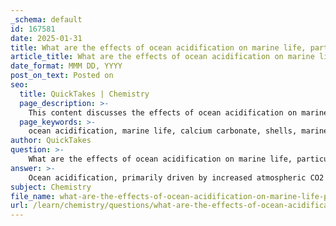 ```yaml
---
_schema: default
id: 167581
date: 2025-01-31
title: What are the effects of ocean acidification on marine life, particularly on calcium carbonate shells?
article_title: What are the effects of ocean acidification on marine life, particularly on calcium carbonate shells?
date_format: MMM DD, YYYY
post_on_text: Posted on
seo:
  title: QuickTakes | Chemistry
  page_description: >-
    This content discusses the effects of ocean acidification on marine life, focusing on the impact on calcium carbonate shells, including the challenges faced by organisms such as marine terrapods, corals, and shellfish, and the broader implications for ecosystems and biodiversity.
  page_keywords: >-
    ocean acidification, marine life, calcium carbonate, shells, marine terrapods, corals, shellfish, pH levels, carbonate ions, shell dissolution, shellfish vulnerability, coral reefs, biodiversity, ecosystems, food webs, sensory functions, reproductive changes
author: QuickTakes
question: >-
    What are the effects of ocean acidification on marine life, particularly on calcium carbonate shells?
answer: >-
    Ocean acidification, primarily driven by increased atmospheric CO2 levels from human activities such as burning fossil fuels, has significant effects on marine life, particularly on organisms that rely on calcium carbonate for their shells and skeletons, such as marine terrapods, corals, and shellfish.\n\n### Key Effects of Ocean Acidification on Calcium Carbonate Shells:\n\n1. **Decreased Availability of Shell Minerals**: As CO2 is absorbed by the ocean, it reacts with water to form carbonic acid, which leads to a decrease in pH levels. This process reduces the concentration of carbonate ions, which are essential for the formation of calcium carbonate (CaCO3). Organisms like terrapods, corals, and shellfish struggle to extract the necessary minerals to build and maintain their shells, leading to weaker structures.\n\n2. **Shell Dissolution**: With the projected drop in ocean pH from 8.2 to 7.8 by 2100, the conditions may become increasingly unfavorable for calcium carbonate structures. In more acidic waters, existing shells may begin to dissolve, particularly in areas where the saturation state of aragonite (a form of calcium carbonate) is low. This dissolution can threaten the survival of these organisms.\n\n3. **Impact on Shellfish and Coral Reefs**: Economically important shellfish species, such as oysters and clams, are particularly vulnerable. The reduced availability of dissolved calcium and carbonate ions makes it more difficult for these organisms to form and maintain their shells. Coral reefs, which provide critical habitat for numerous marine species, are also at risk. The weakening of coral structures can lead to reduced biodiversity and the loss of essential ecosystem services, such as coastal protection and tourism opportunities.\n\n4. **Disruption of Food Webs**: Ocean acidification can affect foundational species like phytoplankton and zooplankton, which are critical components of marine food webs. A decline in these organisms can lead to reduced food availability for higher trophic levels, including fish and marine mammals, ultimately impacting the entire ecosystem.\n\n5. **Behavioral and Reproductive Changes**: Changes in ocean chemistry can also affect the behavior, reproduction, and growth of various marine species. For example, some studies suggest that increased acidity may impair the sensory functions of fish, making them more vulnerable to predation.\n\n### Conclusion\n\nIn summary, ocean acidification poses a significant threat to marine life, particularly to organisms that rely on calcium carbonate for their shells and skeletons. The impacts extend beyond individual species to affect entire ecosystems, disrupting food webs and diminishing biodiversity. Understanding and mitigating the effects of ocean acidification is crucial for preserving marine biodiversity and the health of oceanic environments.
subject: Chemistry
file_name: what-are-the-effects-of-ocean-acidification-on-marine-life-particularly-on-calcium-carbonate-shells.md
url: /learn/chemistry/questions/what-are-the-effects-of-ocean-acidification-on-marine-life-particularly-on-calcium-carbonate-shells
---
```


&nbsp;